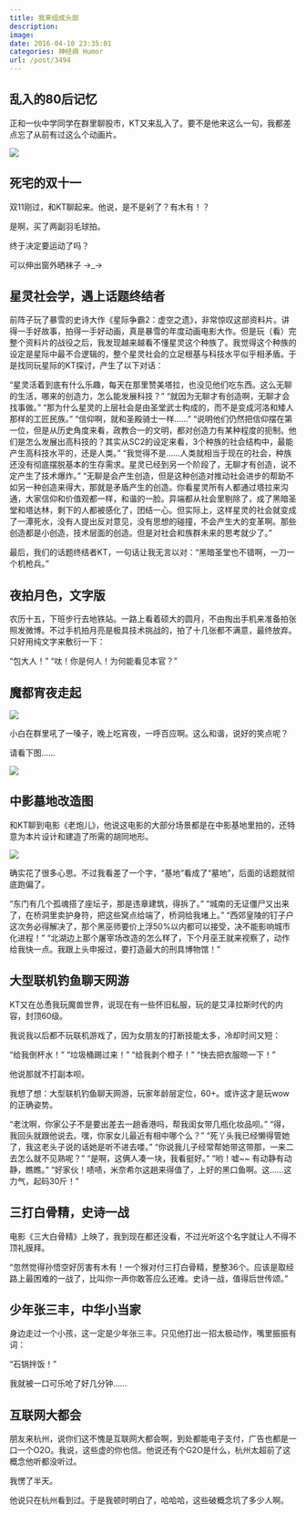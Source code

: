 ```yaml
---
title: 我来组成头部
description: 
image: 
date: 2016-04-10 23:35:01
categories: 神经病 Humor
url: /post/3494
---
```


## 乱入的80后记忆

正和一伙中学同学在群里聊股市，KT又来乱入了。要不是他来这么一句，我都差点忘了从前有过这么个动画片。

![](https://cdn.victor42.work/posts/2016-04/04-10/Evernote%20Camera%20Roll%2020151112%20103422.jpg)

## 死宅的双十一

双11刚过，和KT聊起来。他说，是不是剁了？有木有！？

是啊，买了两副羽毛球拍。

终于决定要运动了吗？

可以伸出窗外晒袜子  →_→

## 星灵社会学，遇上话题终结者

前阵子玩了暴雪的史诗大作《星际争霸2：虚空之遗》，非常惊叹这部资料片。讲得一手好故事，拍得一手好动画，真是暴雪的年度动画电影大作。但是玩（看）完整个资料片的战役之后，我发现越来越看不懂星灵这个种族了。我觉得这个种族的设定是星际中最不合逻辑的，整个星灵社会的立足根基与科技水平似乎相矛盾。于是找同玩星际的KT探讨，产生了以下对话：

“星灵活着到底有什么乐趣，每天在那里赞美塔拉，也没见他们吃东西。这么无聊的生活，哪来的创造力，怎么能发展科技？”
“就因为无聊才有创造啊，无聊才会找事做。”
“那为什么星灵的上层社会是由圣堂武士构成的，而不是变成河洛和矮人那样的工匠民族。”
“信仰啊，就和圣殿骑士一样……”
“说明他们仍然把信仰摆在第一位，但是从历史角度来看，政教合一的文明，都对创造力有某种程度的扼制。他们是怎么发展出高科技的？其实从SC2的设定来看，3个种族的社会结构中，最能产生高科技水平的，还是人类。”
“我觉得不是……人类就相当于现在的社会，种族还没有彻底摆脱基本的生存需求。星灵已经到另一个阶段了，无聊才有创造，说不定产生了技术爆炸。”
“无聊是会产生创造，但是这种创造对推动社会进步的帮助不如另一种创造来得大，那就是矛盾产生的创造。你看星灵所有人都通过塔拉来沟通，大家信仰和价值观都一样，和谐的一脸。异端都从社会里剔除了，成了黑暗圣堂和塔达林，剩下的人都被感化了，团结一心。但实际上，这样星灵的社会就变成了一潭死水，没有人提出反对意见，没有思想的碰撞，不会产生大的变革啊。那些创造都是小创造，技术层面的创造。但是对社会和族群未来的思考就少了。”

最后，我们的话题终结者KT，一句话让我无言以对：“黑暗圣堂也不错啊，一刀一个机枪兵。”

## 夜拍月色，文字版

农历十五，下班步行去地铁站。一路上看着硕大的圆月，不由掏出手机来准备拍张照发微博。不过手机拍月亮是极具技术挑战的，拍了十几张都不满意，最终放弃。只好用纯文字来敷衍一下：

“包大人！”
“呔！你是何人！为何能看见本官？”

## 魔都宵夜走起

![](https://cdn.victor42.work/posts/2016-04/04-10/Evernote%20Camera%20Roll%2020151212%20180513.png)

小白在群里吼了一嗓子，晚上吃宵夜，一呼百应啊。这么和谐，说好的笑点呢？

请看下图……

![](https://cdn.victor42.work/posts/2016-04/04-10/Evernote_Camera_Roll_20151212_180513_location.png)

## 中影墓地改造图

和KT聊到电影《老炮儿》，他说这电影的大部分场景都是在中影基地里拍的，还特意为本片设计和建造了所需的胡同地形。

![](https://cdn.victor42.work/posts/2016-04/04-10/QQ图片20160114151643.jpg)

确实花了很多心思。不过我看差了一个字，“基地”看成了“墓地”，后面的话题就彻底跑偏了。

“东门有几个孤魂搭了座坛子，那是违章建筑，得拆了。”
“城南的无证僵尸又出来了，在桥洞里卖护身符，把这些窝点给端了，桥洞给我堵上。”
“西郊皇陵的钉子户这次务必得解决了，那个黑巫师要价上浮50%以内都可以接受，决不能影响城市化进程！”
“北湖边上那个屠宰场改造的怎么样了，下个月巫王就来视察了，动作给我快一点。我跟上头申报过，要打造最大的刑具博物馆！”

## 大型联机钓鱼聊天网游

KT又在怂恿我玩魔兽世界，说现在有一些怀旧私服，玩的是艾泽拉斯时代的内容，封顶60级。

我说我以后都不玩联机游戏了，因为女朋友的打断技能太多，冷却时间又短：

“给我倒杯水！”
“垃圾桶踢过来！”
“给我剥个橙子！”
“快去把衣服晾一下！”

他说那就不打副本呗。

我想了想：大型联机钓鱼聊天网游，玩家年龄层定位，60+。或许这才是玩wow的正确姿势。

“老沈啊，你家公子不是要出差去一趟香港吗，帮我闺女带几瓶化妆品呗。”
“得，我回头就跟他说去。嘿，你家女儿最近有相中哪个么？”
“死丫头我已经懒得管她了，我这老头子说的话她是听不进去喽。”
“你说我儿子经常帮她带这带那，一来二去怎么就不见熟呢？”
“是啊，这俩人凑一块，我看挺好。”
“哟！嘘~~ 有动静有动静，瞧瞧。”
“好家伙！啧啧，米奈希尔这趟来得值了，上好的黑口鱼啊。这……这力气，起码30斤！”

## 三打白骨精，史诗一战

电影《三大白骨精》上映了，我到现在都还没看，不过光听这个名字就让人不得不顶礼膜拜。

“忽然觉得孙悟空好厉害有木有！一个猴对付三打白骨精，整整36个。应该是取经路上最困难的一战了，比叫你一声你敢答应么还难。史诗一战，值得后世传颂。”

## 少年张三丰，中华小当家

身边走过一个小孩，这一定是少年张三丰。只见他打出一招太极动作，嘴里振振有词：

“石锅拌饭！”

我就被一口可乐呛了好几分钟……

## 互联网大都会

朋友来杭州，说你们这不愧是互联网大都会啊，到处都能电子支付，广告也都是一口一个O2O。我说，这些虚的你也信。他说还有个G2O是什么，杭州太超前了这概念他听都没听过。

我愣了半天。

他说只在杭州看到过。于是我顿时明白了，哈哈哈，这些破概念坑了多少人啊。